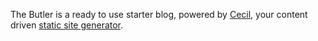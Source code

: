 The Butler is a ready to use starter blog, powered by [Cecil](https://cecil.app), your content driven [static site generator](https://jamstack.org/glossary/ssg/).

